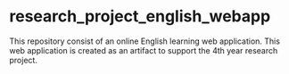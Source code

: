 # research_project_english_webapp
This repository consist of an online English learning web application.  This web application is created as an artifact to support the 4th year research project.    

